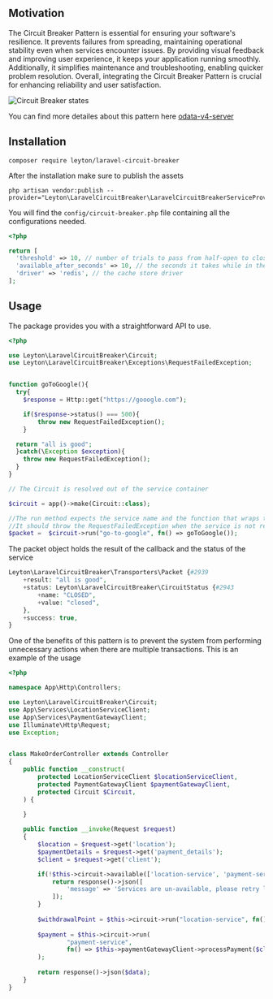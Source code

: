 ## Motivation
The Circuit Breaker Pattern is essential for ensuring your software's resilience. It prevents failures from spreading, maintaining operational stability even when services encounter issues. By providing visual feedback and improving user experience, it keeps your application running smoothly. Additionally, it simplifies maintenance and troubleshooting, enabling quicker problem resolution. Overall, integrating the Circuit Breaker Pattern is crucial for enhancing reliability and user satisfaction.

![Circuit Breaker states](https://github.com/leyton-group/laravel-circuit-breaker/assets/12276076/64e09281-f2c0-4cd2-9b7f-f268bc6e779a)


You can find more detailes about this pattern here [odata-v4-server](https://learn.microsoft.com/en-us/azure/architecture/patterns/circuit-breaker)
## Installation
````
composer require leyton/laravel-circuit-breaker
````
After the installation make sure to publish the assets
````
php artisan vendor:publish --provider="Leyton\LaravelCircuitBreaker\LaravelCircuitBreakerServiceProvider"
````

You will find the ````config/circuit-breaker.php```` file containing all the configurations needed.
````php
<?php

return [
  'threshold' => 10, // number of trials to pass from half-open to closed/open and from closed to half-open
  'available_after_seconds' => 10, // the seconds it takes while in the open status
  'driver' => 'redis', // the cache store driver
];
````
## Usage

The package provides you with a straightforward API to use.

````php
<?php

use Leyton\LaravelCircuitBreaker\Circuit;
use Leyton\LaravelCircuitBreaker\Exceptions\RequestFailedException;


function goToGoogle(){
  try{
    $response = Http::get("https://gooogle.com");

    if($response->status() === 500){
        throw new RequestFailedException();
    }

  return "all is good";
  }catch(\Exception $exception){
    throw new RequestFailedException();
  }
}

// The Circuit is resolved out of the service container

$circuit = app()->make(Circuit::class);

//The run method expects the service name and the function that wraps the service
//It should throw the RequestFailedException when the service is not responding as expected
$packet =  $circuit->run("go-to-google", fn() => goToGoogle());

````
The packet object holds the result of the callback and the status of the service

````php
Leyton\LaravelCircuitBreaker\Transporters\Packet {#2939
    +result: "all is good",
    +status: Leyton\LaravelCircuitBreaker\CircuitStatus {#2943
        +name: "CLOSED",
        +value: "closed",
    },
    +success: true,
}

````

One of the benefits of this pattern is to prevent the system from performing unnecessary actions when there are multiple transactions.
This is an example of the usage

````php
<?php

namespace App\Http\Controllers;

use Leyton\LaravelCircuitBreaker\Circuit;
use App\Services\LocationServiceClient;
use App\Services\PaymentGatewayClient;
use Illuminate\Http\Request;
use Exception;


class MakeOrderController extends Controller
{
    public function __construct(
        protected LocationServiceClient $locationServiceClient,
        protected PaymentGatewayClient $paymentGatewayClient,
        protected Circuit $Circuit,
    ) {
        
    }

    public function __invoke(Request $request)
    {
        $location = $request->get('location');
        $paymentDetails = $request->get('payment_details');
        $client = $request->get('client');

        if(!$this->circuit->available(['location-service', 'payment-service'])){
            return response()->json([
                'message' => 'Services are un-available, please retry later'
            ]);
        }
        
        $withdrawalPoint = $this->circuit->run("location-service", fn() => $this->locationServiceClient->getNearWithdrawalPoint($location));
        
        $payment = $this->circuit->run(
                "payment-service", 
                fn() => $this->paymentGatewayClient->processPayment($client, $order, $withdrawalPoint->result)
        );
        
        return response()->json($data);
    }
}

````
